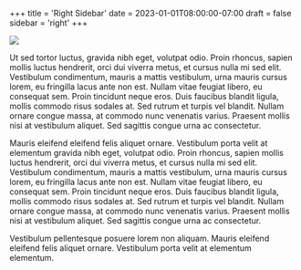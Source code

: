 +++
title = 'Right Sidebar'
date = 2023-01-01T08:00:00-07:00
draft = false
sidebar = 'right'
+++

[![](/images/pic01.jpg)](#)

Ut sed tortor luctus, gravida nibh eget, volutpat odio. Proin rhoncus, sapien mollis luctus hendrerit, orci dui viverra metus, et cursus nulla mi sed elit. Vestibulum condimentum, mauris a mattis vestibulum, urna mauris cursus lorem, eu fringilla lacus ante non est. Nullam vitae feugiat libero, eu consequat sem. Proin tincidunt neque eros. Duis faucibus blandit ligula, mollis commodo risus sodales at. Sed rutrum et turpis vel blandit. Nullam ornare congue massa, at commodo nunc venenatis varius. Praesent mollis nisi at vestibulum aliquet. Sed sagittis congue urna ac consectetur.

Mauris eleifend eleifend felis aliquet ornare. Vestibulum porta velit at elementum gravida nibh eget, volutpat odio. Proin rhoncus, sapien mollis luctus hendrerit, orci dui viverra metus, et cursus nulla mi sed elit. Vestibulum condimentum, mauris a mattis vestibulum, urna mauris cursus lorem, eu fringilla lacus ante non est. Nullam vitae feugiat libero, eu consequat sem. Proin tincidunt neque eros. Duis faucibus blandit ligula, mollis commodo risus sodales at. Sed rutrum et turpis vel blandit. Nullam ornare congue massa, at commodo nunc venenatis varius. Praesent mollis nisi at vestibulum aliquet. Sed sagittis congue urna ac consectetur.

Vestibulum pellentesque posuere lorem non aliquam. Mauris eleifend eleifend felis aliquet ornare. Vestibulum porta velit at elementum elementum.
